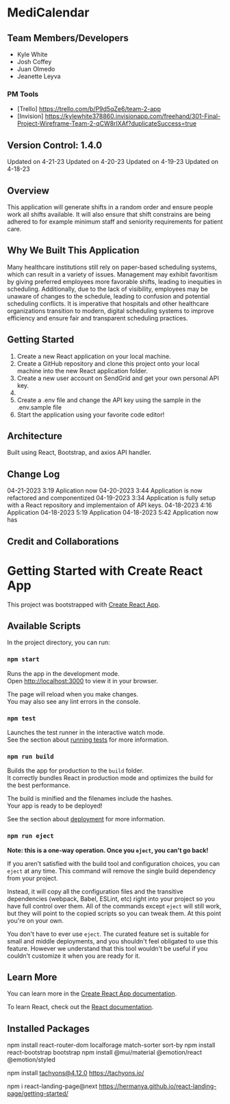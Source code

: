 
# MediCalendar

## Team Members/Developers

- Kyle White
- Josh Coffey
- Juan Olmedo
- Jeanette Leyva

### PM Tools

- [Trello] https://trello.com/b/P9d5qZe6/team-2-app
- [Invision] https://kylewhite378860.invisionapp.com/freehand/301-Final-Project-Wireframe-Team-2-qCW8rIXAf?duplicateSuccess=true

## Version Control: 1.4.0

Updated on 4-21-23 
Updated on 4-20-23 
Updated on 4-19-23 
Updated on 4-18-23 

## Overview

This application will generate shifts in a random order and ensure people work all shifts available. It will also ensure that shift constrains are being adhered to for example minimum staff and seniority requirements for patient care. 

## Why We Built This Application

Many healthcare institutions still rely on paper-based scheduling systems, which can result in a variety of issues. Management may exhibit favoritism by giving preferred employees more favorable shifts, leading to inequities in scheduling. Additionally, due to the lack of visibility, employees may be unaware of changes to the schedule, leading to confusion and potential scheduling conflicts. It is imperative that hospitals and other healthcare organizations transition to modern, digital scheduling systems to improve efficiency and ensure fair and transparent scheduling practices.

## Getting Started

1. Create a new React application on your local machine.
2. Create a GitHub repository and clone this project onto your local machine into the new React application folder.
3. Create a new user account on SendGrid and get your own personal API key.
4. 
4. Create a .env file and change the API key using the sample in the .env.sample file
5. Start the application using your favorite code editor!

## Architecture

Built using React, Bootstrap, and axios API handler.

## Change Log

04-21-2023 3:19 Aplication now 
04-20-2023 3:44 Application is now refactored and componentized 
04-19-2023 3:34 Application is fully setup with a React repository and implementaion of API keys.
04-18-2023 4:16 Application 
04-18-2023 5:19 Application 
04-18-2023 5:42 Application now has 

## Credit and Collaborations
<!-- Give credit (and a link) to other people or resources that helped you build this application. -->

# Getting Started with Create React App

This project was bootstrapped with [Create React App](https://github.com/facebook/create-react-app).

## Available Scripts

In the project directory, you can run:

### `npm start`

Runs the app in the development mode.\
Open [http://localhost:3000](http://localhost:3000) to view it in your browser.

The page will reload when you make changes.\
You may also see any lint errors in the console.

### `npm test`

Launches the test runner in the interactive watch mode.\
See the section about [running tests](https://facebook.github.io/create-react-app/docs/running-tests) for more information.

### `npm run build`

Builds the app for production to the `build` folder.\
It correctly bundles React in production mode and optimizes the build for the best performance.

The build is minified and the filenames include the hashes.\
Your app is ready to be deployed!

See the section about [deployment](https://facebook.github.io/create-react-app/docs/deployment) for more information.

### `npm run eject`

**Note: this is a one-way operation. Once you `eject`, you can't go back!**

If you aren't satisfied with the build tool and configuration choices, you can `eject` at any time. This command will remove the single build dependency from your project.

Instead, it will copy all the configuration files and the transitive dependencies (webpack, Babel, ESLint, etc) right into your project so you have full control over them. All of the commands except `eject` will still work, but they will point to the copied scripts so you can tweak them. At this point you're on your own.

You don't have to ever use `eject`. The curated feature set is suitable for small and middle deployments, and you shouldn't feel obligated to use this feature. However we understand that this tool wouldn't be useful if you couldn't customize it when you are ready for it.

## Learn More

You can learn more in the [Create React App documentation](https://facebook.github.io/create-react-app/docs/getting-started).

To learn React, check out the [React documentation](https://reactjs.org/).

## Installed Packages 

npm install react-router-dom localforage match-sorter sort-by
npm install react-bootstrap bootstrap
npm install @mui/material @emotion/react @emotion/styled

npm install tachyons@4.12.0
https://tachyons.io/

npm i react-landing-page@next
https://hermanya.github.io/react-landing-page/getting-started/




